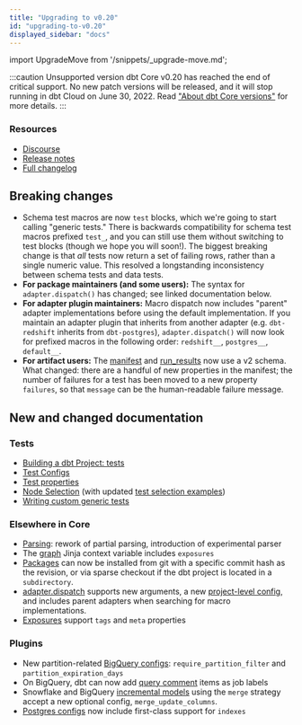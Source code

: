 ```yaml
---
title: "Upgrading to v0.20"
id: "upgrading-to-v0.20"
displayed_sidebar: "docs"
---
```


import UpgradeMove from '/snippets/_upgrade-move.md';

<UpgradeMove />

:::caution Unsupported version
dbt Core v0.20 has reached the end of critical support. No new patch versions will be released, and it will stop running in dbt Cloud on June 30, 2022. Read ["About dbt Core versions"](/docs/dbt-versions/core) for more details.
:::

### Resources

- [Discourse](https://discourse.getdbt.com/t/2621)
- [Release notes](https://github.com/dbt-labs/dbt-core/releases/tag/v0.20.0)
- [Full changelog](https://github.com/dbt-labs/dbt-core/blob/0.20.latest/CHANGELOG.md)

## Breaking changes

- Schema test macros are now `test` blocks, which we're going to start calling "generic tests." There is backwards compatibility for schema test macros prefixed `test_`, and you can still use them without switching to test blocks (though we hope you will soon!). The biggest breaking change is that _all_ tests now return a set of failing rows, rather than a single numeric value. This resolved a longstanding inconsistency between schema tests and data tests.
- **For package maintainers (and some users):** The syntax for `adapter.dispatch()` has changed; see linked documentation below.
- **For adapter plugin maintainers:** Macro dispatch now includes "parent" adapter implementations before using the default implementation. If you maintain an adapter plugin that inherits from another adapter (e.g. `dbt-redshift` inherits from `dbt-postgres`), `adapter.dispatch()` will now look for prefixed macros in the following order: `redshift__`, `postgres__`, `default__`.
- **For artifact users:** The [manifest](/reference/artifacts/manifest-json) and [run_results](/reference/artifacts/run-results-json) now use a v2 schema. What changed: there are a handful of new properties in the manifest; the number of failures for a test has been moved to a new property `failures`, so that `message` can be the human-readable failure message.

## New and changed documentation

### Tests

- [Building a dbt Project: tests](/docs/build/data-tests)
- [Test Configs](/reference/data-test-configs)
- [Test properties](/reference/resource-properties/data-tests)
- [Node Selection](/reference/node-selection/syntax) (with updated [test selection examples](/reference/node-selection/test-selection-examples))
- [Writing custom generic tests](/best-practices/writing-custom-generic-tests)

### Elsewhere in Core
- [Parsing](/reference/parsing): rework of partial parsing, introduction of experimental parser
- The [graph](/reference/dbt-jinja-functions/graph) Jinja context variable includes `exposures`
- [Packages](/docs/build/packages) can now be installed from git with a specific commit hash as the revision, or via sparse checkout if the dbt project is located in a `subdirectory`.
- [adapter.dispatch](/reference/dbt-jinja-functions/dispatch) supports new arguments, a new [project-level config](/reference/project-configs/dispatch-config), and includes parent adapters when searching for macro implementations.
- [Exposures](/reference/exposure-properties) support `tags` and `meta` properties

### Plugins
- New partition-related [BigQuery configs](/reference/resource-configs/bigquery-configs#additional-partition-configs): `require_partition_filter` and `partition_expiration_days`
- On BigQuery, dbt can now add [query comment](/reference/project-configs/query-comment) items as job labels
- Snowflake and BigQuery [incremental models](/docs/build/incremental-models#strategy-specific-configs) using the `merge` strategy accept a new optional config, `merge_update_columns`.
- [Postgres configs](/reference/resource-configs/postgres-configs) now include first-class support for `indexes`
